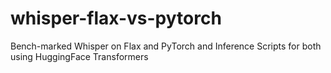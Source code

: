 # whisper-flax-vs-pytorch
Bench-marked Whisper on Flax and PyTorch and Inference Scripts for both using HuggingFace Transformers
